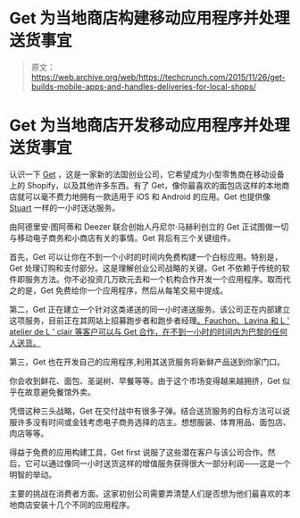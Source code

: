 # Get 为当地商店构建移动应用程序并处理送货事宜

> 原文：<https://web.archive.org/web/https://techcrunch.com/2015/11/26/get-builds-mobile-apps-and-handles-deliveries-for-local-shops/>

# Get 为当地商店开发移动应用程序并处理送货事宜

认识一下 [Get](https://web.archive.org/web/20230306134715/https://www.get.my/) ，这是一家新的法国创业公司，它希望成为小型零售商在移动设备上的 Shopify，以及其他许多东西。有了 Get，像你最喜欢的面包店这样的本地商店就可以毫不费力地拥有一款适用于 iOS 和 Android 的应用。Get 也提供像 [Stuart](https://web.archive.org/web/20230306134715/https://techcrunch.com/2015/11/18/stuart-stealth/) 一样的一小时送达服务。

由阿德里安·图阿蒂和 Deezer 联合创始人丹尼尔·马赫利创立的 Get 正试图做一切与移动电子商务和小商店有关的事情。Get 背后有三个关键组件。

首先，Get 可以让你在不到一个小时的时间内免费构建一个白标应用。特别是，Get 处理订购和支付部分。这是理解创业公司战略的关键。Get 不依赖于传统的软件即服务方法。你不必投资几万欧元去和一个机构合作开发一个应用程序。取而代之的是，Get 免费给你一个应用程序，然后从每笔交易中提成。

第二，Get 正在建立一个针对这类递送的同一小时递送服务。该公司正在内部建立这项服务，目前正在其网站上招募跑步者和跑步者经理[。Fauchon、Lavina 和 L ' atelier de L ' clair 等客户可以与 Get 合作，在不到一小时的时间内为巴黎的任何人送货。](https://web.archive.org/web/20230306134715/https://www.get.my/)

第三，Get 也在开发自己的应用程序,利用其送货服务将新鲜产品送到你家门口。

你会收到鲜花、面包、圣诞树、早餐等等。由于这个市场变得越来越拥挤，Get 似乎在故意避免餐馆外卖。

凭借这种三头战略，Get 在交付战中有很多子弹。结合送货服务的白标方法可以说服许多没有时间或金钱考虑电子商务选择的店主。想想服装、体育用品、面包店、肉店等等。

得益于免费的应用构建工具，Get first 说服了这些潜在客户与该公司合作。然后，它可以通过像同一小时送货这样的增值服务获得很大一部分利润——这是一个明智的举动。

主要的挑战在消费者方面。这家初创公司需要弄清楚人们是否想为他们最喜欢的本地商店安装十几个不同的应用程序。